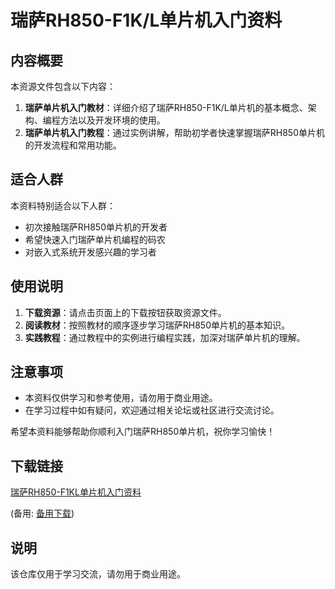 # 瑞萨RH850-F1K/L单片机入门资料

## 内容概要

本资源文件包含以下内容：

1. **瑞萨单片机入门教材**：详细介绍了瑞萨RH850-F1K/L单片机的基本概念、架构、编程方法以及开发环境的使用。
2. **瑞萨单片机入门教程**：通过实例讲解，帮助初学者快速掌握瑞萨RH850单片机的开发流程和常用功能。

## 适合人群

本资料特别适合以下人群：

- 初次接触瑞萨RH850单片机的开发者
- 希望快速入门瑞萨单片机编程的码农
- 对嵌入式系统开发感兴趣的学习者

## 使用说明

1. **下载资源**：请点击页面上的下载按钮获取资源文件。
2. **阅读教材**：按照教材的顺序逐步学习瑞萨RH850单片机的基本知识。
3. **实践教程**：通过教程中的实例进行编程实践，加深对瑞萨单片机的理解。

## 注意事项

- 本资料仅供学习和参考使用，请勿用于商业用途。
- 在学习过程中如有疑问，欢迎通过相关论坛或社区进行交流讨论。

希望本资料能够帮助你顺利入门瑞萨RH850单片机，祝你学习愉快！

## 下载链接
[瑞萨RH850-F1KL单片机入门资料](https://pan.quark.cn/s/89fea8526bb3) 

(备用: [备用下载](https://pan.baidu.com/s/1_dXVv6k3qz9vNdyTL0hxpA?pwd=1234))

## 说明

该仓库仅用于学习交流，请勿用于商业用途。
